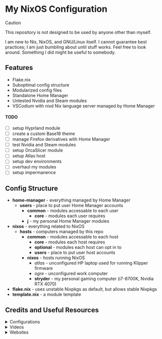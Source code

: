 # My NixOS Configuration

> [!CAUTION]
> This repository is not designed to be used by anyone other than myself.

I am new to Nix, NixOS, and GNU/Linux itself. I cannot guarantee best practices; I am just bumbling about until stuff works. Feel free to look around. Something I did might be useful to somebody.

## Features

+ Flake.nix
+ Suboptimal config structure
+ Modularized config files
+ Standalone Home Manager
+ Untested Nvidia and Steam modules
+ VSCodium with nixd Nix language server managed by Home Manager

#### TODO

+ [ ] setup Hyprland module
+ [ ] create a custom Base16 theme
+ [ ] manage Firefox derivatives with Home Manager
+ [ ] test Nvidia and Steam modules
+ [ ] setup OrcaSlicer module
+ [ ] setup Atlas host
+ [ ] setup dev environments
+ [ ] overhaul my modules
+ [ ] setup impermanence

## Config Structure

+ **home-manager** - everything managed by Home Manager
    + **users** - place to put user Home Manager accounts
        + **common** - modules accessable to each user
            + **core** - modules each user requires
        + **j** - my personal Home Manager modules
+ **nixos** - everything related to NixOS
    + **hosts** - computers managed by this repo
        + **common** - modules accessable to each host
            + **core** - modules each host requires
            + **optional** - modules each host can opt in to
            + **users** - place to put user host accounts
        + **nixos** - hosts running NixOS
            + *atlas* - unconfigured HP laptop used for running Klipper firmware
            + *ogre* - unconfigured work computer
            + **stryder** - my personal gaming computer (i7-8700K, Nvidia RTX 4070)
+ **flake.nix** - uses unstable Nixpkgs as default, but allows stable Nixpkgs
+ **template.nix** - a module template

## Credits and Useful Resources

<details>

<summary>Configurations</summary>

+ [Misterio77/nix-starter-configs](https://github.com/Misterio77/nix-starter-configs.git) - The comments are very helpful.
+ [EmergentMind/nix-config](https://github.com/EmergentMind/nix-config.git) - I took inspiration from the structure.
+ [Frost-Phoenix/nixos-config](https://github.com/Frost-Phoenix/nixos-config.git) - I took inspiration from how the modules are broken down.
+ [XNM1/linux-nixos-hyprland-config-dotfiles](https://github.com/XNM1/linux-nixos-hyprland-config-dotfiles.git) - I took inspiration from how the modules are broken down.

</details>

<details>

<summary>Videos</summary>

+ [NixOS: Everything Everywhere All at Once](https://youtu.be/CwfKlX3rA6E?si=kLvsHnfP-k-Weq6s) - Convincing me to try NixOS.
+ [NixOS Config Guides for Nerds and Other Cool People](https://youtube.com/playlist?list=PL_WcXIXdDWWpuypAEKzZF2b5PijTluxRG&si=iUsgDu18w59NrzD0) - The tutorial series I followed to get this config started.
+ [Ricing Linux Has Never Been Easier | NixOS + Stylix](https://youtu.be/ljHkWgBaQWU?si=CZmFbFHVJJnvLMHU) - Introduction to Stylix.
+ [Easiest Way To Write Nix | Code Editor Setup](https://youtu.be/M_zMoHlbZBY?si=erGxw4dS4HITbgjE) - Introduction to nixd.

</details>

<details>

<summary>Websites</summary>

+ [Nixpkgs Search](https://search.nixos.org/packages) - Useful for looking up Nixpkgs.
+ [MyNixOS](https://mynixos.com/) - Useful for looking up Nixpkg and Home Manager options.
+ [Home Manager Options Appendix](https://nix-community.github.io/home-manager/options.xhtml) - Useful for looking up Home Manager commands not found in MyNixOS. For Example: `programs.vscode.profiles.<name>.extensions`
+ [NixOS Wiki](https://nixos.wiki/wiki/Main_Page) - Useful code snippets for Nixpkg and NixOS options. For instance, the [Nvidia](https://nixos.wiki/wiki/Nvidia) and the [Storage Optimization](https://nixos.wiki/wiki/Storage_optimization#Optimising_the_store) pages.
+ [Stylix User Guide](https://stylix.danth.me/) - Useful for setting up and configuring Stylix.
+ [nixd Editor Setup Guide](https://github.com/nix-community/nixd/blob/main/nixd/docs/editor-setup.md), [nixd LSP Configuration](https://github.com/nix-community/nixd/blob/main/nixd/docs/configuration.md), and [nixd Advanced Settings JSON](https://github.com/nix-community/vscode-nix-ide/blob/main/docs/snippets/advanced-nixd-settings.jsonc) - Useful for setting up nixd LSP in Visual Studio Code (VSCode)/VSCodium.

</details>